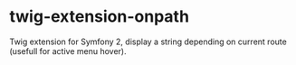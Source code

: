 # twig-extension-onpath
Twig extension for Symfony 2, display a string depending on current route (usefull for active menu hover).
